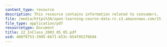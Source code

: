 ```yaml
---
content_type: resource
description: This resource contains information related to consumers.
file: /media/https%3A/open-learning-course-data-rc.s3.amazonaws.com/15-834-marketing-strategy-spring-2003/400f075339956671b53c654f952f6b94_22_InClass_2003_05_05.pdf
file_type: application/pdf
resourcetype: Document
title: 22_InClass_2003_05_05.pdf
uid: 400f0753-3995-6671-b53c-654f952f6b94
---
```

